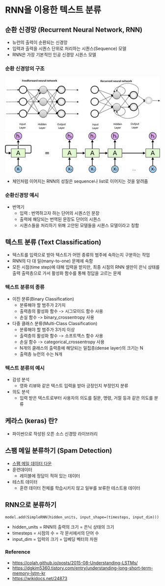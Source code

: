# RNN을 이용한 텍스트 분류
## 순환 신경망 (Recurrent Neural Network, RNN)
- 뉴런의 출력이 순환되는 신경망
- 입력과 출력을 시퀀스 단위로 처리하는 시퀀스(Sequence) 모델
- RNN은 가장 기본적인 인공 신경망 시퀀스 모델
### 순환 신경망의 구조
![RNN](source/RNN.png)
![RNN2](source/RNN2.png)
- 체인처럼 이어지는 RNN의 성질은 sequence나 list로 이어지는 것을 알려줌
### 순환신경망 예시
- 번역기
  - 입력 : 번역하고자 하는 단어의 시퀀스인 문장
  - 출력에 해당되는 번역된 문장도 단어의 시퀀스
  - 시퀀스들을 처리하기 위해 고안된 모델들을 시퀀스 모델이라고 칭함

## 텍스트 분류 (Text Classification)
- 텍스트를 입력으로 받아 텍스트가 어떤 종류의 범주에 속하는지 구분하는 작업
- RNN의 다 대 일(many-to-one) 문제에 속함
- 모든 시점(time step)에 대해 입력을 받지만, 최종 시점의 RNN 셀만이 은닉 상태를 출력 출력층으로 가서 활성화 함수를 통해 정답을 고르는 문제
### 텍스트 분류의 종류
- 이진 분류(Binary Classification)
  - 분류해야 할 범주가 2가지
  - 출력층의 활성화 함수 -> 시그모이드 함수 사용
  - 손실 함수 -> binary_crossentropy 사용
- 다중 클래스 분류(Multi-Class Classification)
  - 분류해야 할 범주가 3가지 이상
  - 출력층의 활성화 함수 -> 소프트맥스 함수 사용
  - 손실 함수 -> categorical_crossentropy 사용
  - N개의 클래스의 출력층에 해당되는 밀집층(dense layer)의 크기는 N
  - 출력층 뉴런의 수는 N개
### 텍스트 분류의 예시
- 감성 분석
  - 영화 리뷰와 같은 텍스트 입력을 받아 긍정인지 부정인지 분류
- 의도 분석
  - 입력 받은 텍스트로부터 사용자의 의도를 질문, 명령, 거절 등과 같은 의도를 분류

## 케라스 (keras) 란?
- 파이썬으로 작성된 오픈 소스 신경망 라이브러리

## 스팸 메일 분류하기 (Spam Detection)
- [스팸 메일 데이터 다운](https://www.kaggle.com/uciml/sms-spam-collection-dataset)
- 훈련데이터
  - 레이블에 정답이 적혀 있는 데이터
- 테스트 데이터
  - 훈련 데이터 전체를 학습시키지 않고 일부를 보류한 테스트용 데이터
## RNN으로 분류하기
```
model.add(SimpleRNN(hidden_units, input_shape=(timesteps, input_dim)))
```
- hidden_units = RNN의 출력의 크기 = 은닉 상태의 크기
- timesteps = 시점의 수 = 각 문서에서의 단어 수
- input_dim = 입력의 크기 = 임베딩 벡터의 차원


### Reference
- https://colah.github.io/posts/2015-08-Understanding-LSTMs/
- https://dgkim5360.tistory.com/entry/understanding-long-short-term-memory-lstm-kr
- https://wikidocs.net/24873